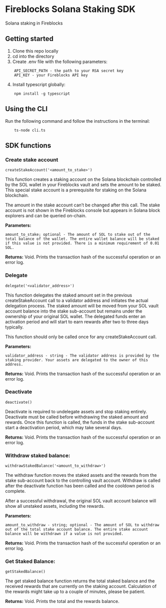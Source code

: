 # Fireblocks Solana Staking SDK

Solana staking in Fireblocks

## Getting started

1. Clone this repo locally
2. cd into the directory
3. Create .env file with the following parameters:
```
    API_SECRET_PATH - the path to your RSA secret key
    API_KEY - your Fireblocks API key
```
4. Install typescript globally: 
```
    npm install -g typescript
```

## Using the CLI

Run the following command and follow the instructions in the terminal:
```
    ts-node cli.ts
```

## SDK functions

### Create stake account
```
createStakeAccount('<amount_to_stake>')
```

This function creates a staking account on the Solana blockchain controlled by the SOL wallet in your Fireblocks vault and sets the amount to be staked. This special stake account is a prerequisite for staking on the Solana blockchain. 

The amount in the stake account can’t be changed after this call.
The stake account is not shown in the Fireblocks console but appears in Solana block explorers and can be queried on-chain.

**Parameters:**

```
amount_to_stake; optional - The amount of SOL to stake out of the total balance of the wallet. The entire wallet balance will be staked if this value is not provided. There is a minimum requirement of 0.01 SOL.
```

**Returns:**
Void. Prints the transaction hash of the successful operation or an error log.

 

### Delegate
```
delegate('<validator_address>')
```
This function delegates the staked amount set in the previous createStakeAccount call to a validator address and initiates the actual delegation process. The staked amount will be moved from your SOL vault account balance into the stake sub-account but remains under the ownership of your original SOL wallet. The delegated funds enter an activation period and will start to earn rewards after two to three days typically.

This function should only be called once for any createStakeAccount call.

**Parameters:**
```
validator_address - string - The validator address is provided by the staking provider. Your assets are delegated to the owner of this address.
```
**Returns:**
Void. Prints the transaction hash of the successful operation or an error log.



### Deactivate
```
deactivate()
```
Deactivate is required to undelegate assets and stop staking entirely. Deactivate must be called before withdrawing the staked amount and rewards. Once this function is called, the funds in the stake sub-account start a deactivation period, which may take several days.

**Returns:**
Void. Prints the transaction hash of the successful operation or an error log.

 

### Withdraw staked balance:
```
withdrawStakedBalance('<amount_to_withdraw>')
```
The withdraw function moves the staked assets and the rewards from the stake sub-account back to the controlling vault account. Withdraw is called after the deactivate function has been called and the cooldown period is complete. 

After a successful withdrawal, the original SOL vault account balance will show all unstaked assets, including the rewards.

**Parameters:**
```
amount_to_withdraw - string; optional - The amount of SOL to withdraw out of the total stake account balance. The entire stake account balance will be withdrawn if a value is not provided.
```
**Returns:**
Void. Prints the transaction hash of the successful operation or an error log.

### Get Staked Balance:
```
getStakedBalance()
```
The get staked balance function returns the total staked balance and the received rewards that are currently on the staking account.
Calculation of the rewards might take up to a couple of minutes, please be patient.

**Returns:**
Void. Prints the total and the rewards balance.
